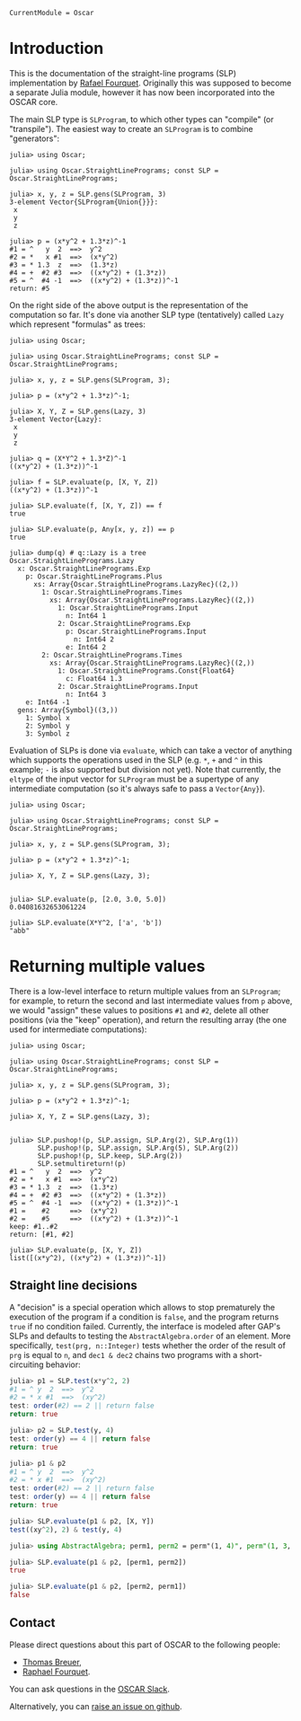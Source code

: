 ```@meta
CurrentModule = Oscar
```


# Introduction

This is the documentation of the straight-line programs (SLP) implementation by
[Rafael Fourquet](https://github.com/rfourquet). Originally this was supposed
to become a separate Julia module, however it has now been incorporated into
the OSCAR core.

The main SLP type is `SLProgram`, to which other types can "compile" (or
"transpile"). The easiest way to create an `SLProgram` is to combine
"generators":

```jldoctest
julia> using Oscar;

julia> using Oscar.StraightLinePrograms; const SLP = Oscar.StraightLinePrograms;

julia> x, y, z = SLP.gens(SLProgram, 3)
3-element Vector{SLProgram{Union{}}}:
 x
 y
 z

julia> p = (x*y^2 + 1.3*z)^-1
#1 = ^   y  2  ==>  y^2
#2 = *   x #1  ==>  (x*y^2)
#3 = * 1.3  z  ==>  (1.3*z)
#4 = +  #2 #3  ==>  ((x*y^2) + (1.3*z))
#5 = ^  #4 -1  ==>  ((x*y^2) + (1.3*z))^-1
return: #5
```

On the right side of the above output is the representation of the computation
so far. It's done via another SLP type (tentatively) called `Lazy` which
represent "formulas" as trees:

```jldoctest
julia> using Oscar;

julia> using Oscar.StraightLinePrograms; const SLP = Oscar.StraightLinePrograms;

julia> x, y, z = SLP.gens(SLProgram, 3);

julia> p = (x*y^2 + 1.3*z)^-1;

julia> X, Y, Z = SLP.gens(Lazy, 3)
3-element Vector{Lazy}:
 x
 y
 z

julia> q = (X*Y^2 + 1.3*Z)^-1
((x*y^2) + (1.3*z))^-1

julia> f = SLP.evaluate(p, [X, Y, Z])
((x*y^2) + (1.3*z))^-1

julia> SLP.evaluate(f, [X, Y, Z]) == f
true

julia> SLP.evaluate(p, Any[x, y, z]) == p
true

julia> dump(q) # q::Lazy is a tree
Oscar.StraightLinePrograms.Lazy
  x: Oscar.StraightLinePrograms.Exp
    p: Oscar.StraightLinePrograms.Plus
      xs: Array{Oscar.StraightLinePrograms.LazyRec}((2,))
        1: Oscar.StraightLinePrograms.Times
          xs: Array{Oscar.StraightLinePrograms.LazyRec}((2,))
            1: Oscar.StraightLinePrograms.Input
              n: Int64 1
            2: Oscar.StraightLinePrograms.Exp
              p: Oscar.StraightLinePrograms.Input
                n: Int64 2
              e: Int64 2
        2: Oscar.StraightLinePrograms.Times
          xs: Array{Oscar.StraightLinePrograms.LazyRec}((2,))
            1: Oscar.StraightLinePrograms.Const{Float64}
              c: Float64 1.3
            2: Oscar.StraightLinePrograms.Input
              n: Int64 3
    e: Int64 -1
  gens: Array{Symbol}((3,))
    1: Symbol x
    2: Symbol y
    3: Symbol z
```

Evaluation of SLPs is done via `evaluate`, which can take a vector of
anything which supports the operations used in the SLP (e.g. `*`, `+` and `^`
in this example; `-` is also supported but division not yet).
Note that currently, the `eltype` of the input vector for `SLProgram`
must be a supertype of any intermediate computation (so it's always safe to
pass a `Vector{Any}`).

```jldoctest
julia> using Oscar;

julia> using Oscar.StraightLinePrograms; const SLP = Oscar.StraightLinePrograms;

julia> x, y, z = SLP.gens(SLProgram, 3);

julia> p = (x*y^2 + 1.3*z)^-1;

julia> X, Y, Z = SLP.gens(Lazy, 3);


julia> SLP.evaluate(p, [2.0, 3.0, 5.0])
0.04081632653061224

julia> SLP.evaluate(X*Y^2, ['a', 'b'])
"abb"
```

# Returning multiple values

There is a low-level interface to return multiple values from an `SLProgram`;
for example, to return the second and last intermediate values from `p`
above, we would "assign" these values to positions `#1` and `#2`,
delete all other positions (via the "keep" operation), and return the
resulting array (the one used for intermediate computations):

```jldoctest
julia> using Oscar;

julia> using Oscar.StraightLinePrograms; const SLP = Oscar.StraightLinePrograms;

julia> x, y, z = SLP.gens(SLProgram, 3);

julia> p = (x*y^2 + 1.3*z)^-1;

julia> X, Y, Z = SLP.gens(Lazy, 3);


julia> SLP.pushop!(p, SLP.assign, SLP.Arg(2), SLP.Arg(1))
       SLP.pushop!(p, SLP.assign, SLP.Arg(5), SLP.Arg(2))
       SLP.pushop!(p, SLP.keep, SLP.Arg(2))
       SLP.setmultireturn!(p)
#1 = ^   y  2  ==>  y^2
#2 = *   x #1  ==>  (x*y^2)
#3 = * 1.3  z  ==>  (1.3*z)
#4 = +  #2 #3  ==>  ((x*y^2) + (1.3*z))
#5 = ^  #4 -1  ==>  ((x*y^2) + (1.3*z))^-1
#1 =    #2     ==>  (x*y^2)
#2 =    #5     ==>  ((x*y^2) + (1.3*z))^-1
keep: #1..#2
return: [#1, #2]

julia> SLP.evaluate(p, [X, Y, Z])
list([(x*y^2), ((x*y^2) + (1.3*z))^-1])
```

## Straight line decisions

A "decision" is a special operation which allows to stop prematurely the
execution of the program if a condition is `false`, and the program returns
`true` if no condition failed.
Currently, the interface is modeled after GAP's SLPs and defaults to testing
the `AbstractAlgebra.order` of an element. More specifically,
`test(prg, n::Integer)` tests whether the order of the result of `prg` is
equal to `n`, and `dec1 & dec2` chains two programs with a short-circuiting
behavior:

```julia
julia> p1 = SLP.test(x*y^2, 2)
#1 = ^ y  2  ==>  y^2
#2 = * x #1  ==>  (xy^2)
test: order(#2) == 2 || return false
return: true

julia> p2 = SLP.test(y, 4)
test: order(y) == 4 || return false
return: true

julia> p1 & p2
#1 = ^ y  2  ==>  y^2
#2 = * x #1  ==>  (xy^2)
test: order(#2) == 2 || return false
test: order(y) == 4 || return false
return: true

julia> SLP.evaluate(p1 & p2, [X, Y])
test((xy^2), 2) & test(y, 4)

julia> using AbstractAlgebra; perm1, perm2 = perm"(1, 4)", perm"(1, 3, 4, 2)";

julia> SLP.evaluate(p1 & p2, [perm1, perm2])
true

julia> SLP.evaluate(p1 & p2, [perm2, perm1])
false
```


## Contact

Please direct questions about this part of OSCAR to the following people:
* [Thomas Breuer](https://www.math.rwth-aachen.de/homes/Thomas.Breuer/),
* [Raphael Fourquet](https://github.com/rfourquet).

You can ask questions in the [OSCAR Slack](https://www.oscar-system.org/community/#slack).

Alternatively, you can [raise an issue on github](https://www.oscar-system.org/community/#how-to-report-issues).

